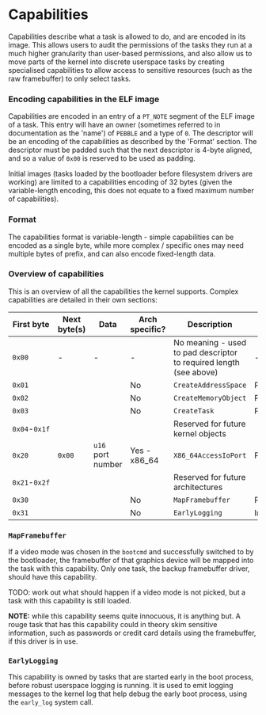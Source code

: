 # Capabilities
Capabilities describe what a task is allowed to do, and are encoded in its image. This allows users to audit the
permissions of the tasks they run at a much higher granularity than user-based permissions, and also allow us to
move parts of the kernel into discrete userspace tasks by creating specialised capabilities to allow access to
sensitive resources (such as the raw framebuffer) to only select tasks.

### Encoding capabilities in the ELF image
Capabilities are encoded in an entry of a `PT_NOTE` segment of the ELF image of a task. This entry will have an
owner (sometimes referred to in documentation as the 'name') of `PEBBLE` and a type of `0`. The descriptor will be
an encoding of the capabilities as described by the 'Format' section. The descriptor must be padded such that the
next descriptor is 4-byte aligned, and so a value of `0x00` is reserved to be used as padding.

Initial images (tasks loaded by the bootloader before filesystem drivers are working) are limited to a capabilities
encoding of 32 bytes (given the variable-length encoding, this does not equate to a fixed maximum number of
capabilities).

### Format
The capabilities format is variable-length - simple capabilities can be encoded as a single byte, while more
complex / specific ones may need multiple bytes of prefix, and can also encode fixed-length data.

### Overview of capabilities
This is an overview of all the capabilities the kernel supports. Complex capabilities are detailed in their own
sections:

| First byte    | Next byte(s)  | Data                  | Arch specific?    | Description                                                           | Status        |
|---------------|---------------|-----------------------|-------------------|-----------------------------------------------------------------------|---------------|
| `0x00`        | -             | -                     | -                 | No meaning - used to pad descriptor to required length (see above)    | -             |
| `0x01`        |               |                       | No                | `CreateAddressSpace`                                                  | Planned       |
| `0x02`        |               |                       | No                | `CreateMemoryObject`                                                  | Planned       |
| `0x03`        |               |                       | No                | `CreateTask`                                                          | Planned       |
| `0x04`-`0x1f` |               |                       |                   | Reserved for future kernel objects                                    |               |
| `0x20`        | `0x00`        | `u16` port number     | Yes - x86_64      | `X86_64AccessIoPort`                                                  | Planned       |
| `0x21`-`0x2f` |               |                       |                   | Reserved for future architectures                                     |               |
| `0x30`        |               |                       | No                | `MapFramebuffer`                                                      | Planned       |
| `0x31`        |               |                       | No                | `EarlyLogging`                                                        | Implemented   |

### `MapFramebuffer`
If a video mode was chosen in the `bootcmd` and successfully switched to by the bootloader, the framebuffer of that
graphics device will be mapped into the task with this capability. Only one task, the backup framebuffer driver,
should have this capability.

TODO: work out what should happen if a video mode is not picked, but a task with this capability is still loaded.

**NOTE:** while this capability seems quite innocuous, it is anything but. A rouge task that has this capability
could in theory skim sensitive information, such as passwords or credit card details using the framebuffer, if
this driver is in use.

### `EarlyLogging`
This capability is owned by tasks that are started early in the boot process, before robust userspace logging is
running. It is used to emit logging messages to the kernel log that help debug the early boot process, using the
`early_log` system call.
